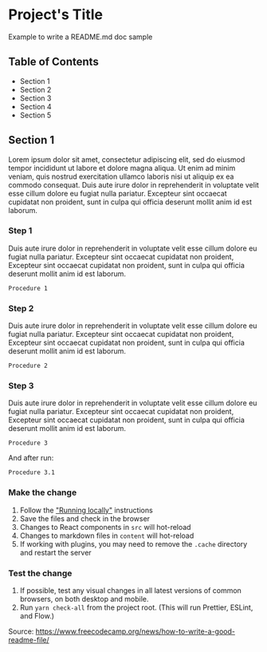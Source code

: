 # Project's Title
Example to write a README.md doc sample

## Table of Contents

* Section 1
* Section 2
* Section 3
* Section 4
* Section 5

## Section 1

Lorem ipsum dolor sit amet, consectetur adipiscing elit, sed do eiusmod tempor incididunt ut labore et dolore magna aliqua. Ut enim ad minim veniam, quis nostrud exercitation ullamco laboris nisi ut aliquip ex ea commodo consequat. Duis aute irure dolor in reprehenderit in voluptate velit esse cillum dolore eu fugiat nulla pariatur. Excepteur sint occaecat cupidatat non proident, sunt in culpa qui officia deserunt mollit anim id est laborum.

### Step 1

Duis aute irure dolor in reprehenderit in voluptate velit esse cillum dolore eu fugiat nulla pariatur. Excepteur sint occaecat cupidatat non proident, Excepteur sint occaecat cupidatat non proident, sunt in culpa qui officia deserunt mollit anim id est laborum.

```
Procedure 1
```

### Step 2

Duis aute irure dolor in reprehenderit in voluptate velit esse cillum dolore eu fugiat nulla pariatur. Excepteur sint occaecat cupidatat non proident, Excepteur sint occaecat cupidatat non proident, sunt in culpa qui officia deserunt mollit anim id est laborum.

```
Procedure 2
```

### Step 3

Duis aute irure dolor in reprehenderit in voluptate velit esse cillum dolore eu fugiat nulla pariatur. Excepteur sint occaecat cupidatat non proident, Excepteur sint occaecat cupidatat non proident, sunt in culpa qui officia deserunt mollit anim id est laborum.

```
Procedure 3
```

And after run:

```
Procedure 3.1
```

### Make the change

1. Follow the ["Running locally"](#running-locally) instructions
1. Save the files and check in the browser
  1. Changes to React components in `src` will hot-reload
  1. Changes to markdown files in `content` will hot-reload
  1. If working with plugins, you may need to remove the `.cache` directory and restart the server

### Test the change

1. If possible, test any visual changes in all latest versions of common browsers, on both desktop and mobile.
1. Run `yarn check-all` from the project root. (This will run Prettier, ESLint, and Flow.)



Source: https://www.freecodecamp.org/news/how-to-write-a-good-readme-file/

